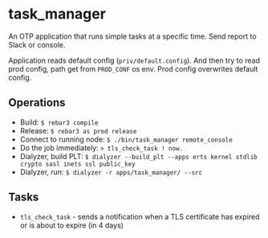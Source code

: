 task_manager
=====

An OTP application that runs simple tasks at a specific time.
Send report to Slack or console.

Application reads default config (`priv/default.config`).
And then try to read prod config, path get from `PROD_CONF` os env.
Prod config overwrites default config.

## Operations

- Build: `$ rebar3 compile`
- Release: `$ rebar3 as prod release`
- Connect to running node: `$ ./bin/task_manager remote_console`
- Do the job immediately: `> tls_check_task ! now.`
- Dialyzer, build PLT: `$ dialyzer --build_plt --apps erts kernel stdlib crypto sasl inets ssl public_key`
- Dialyzer, run: `$ dialyzer -r apps/task_manager/ --src`

## Tasks

 - `tls_check_task` - sends a notification when a TLS certificate has expired or is about to expire (in 4 days)
